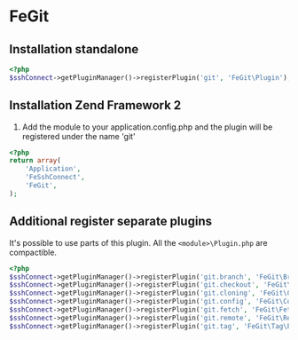 FeGit
=====

## Installation standalone
```php
<?php
$sshConnect->getPluginManager()->registerPlugin('git', 'FeGit\Plugin');
```

## Installation Zend Framework 2
1. Add the module to your application.config.php and the plugin will be registered under the name 'git'

```php
<?php
return array(
    'Application',
    'FeSshConnect',
    'FeGit',
);
```

## Additional register separate plugins
It's possible to use parts of this plugin. All the `<module>\Plugin.php` are compactible.

```php
<?php
$sshConnect->getPluginManager()->registerPlugin('git.branch', 'FeGit\Branch\Plugin');
$sshConnect->getPluginManager()->registerPlugin('git.checkout', 'FeGit\Checkout\Plugin');
$sshConnect->getPluginManager()->registerPlugin('git.cloning', 'FeGit\Cloning\Plugin');
$sshConnect->getPluginManager()->registerPlugin('git.config', 'FeGit\Config\Plugin');
$sshConnect->getPluginManager()->registerPlugin('git.fetch', 'FeGit\Fetch\Plugin');
$sshConnect->getPluginManager()->registerPlugin('git.remote', 'FeGit\Remote\Plugin');
$sshConnect->getPluginManager()->registerPlugin('git.tag', 'FeGit\Tag\Plugin');
```
